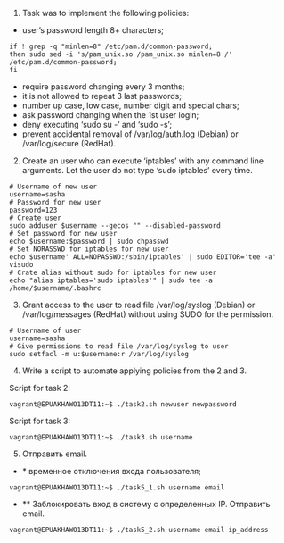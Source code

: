 1) Task was to implement the following policies: <br>
- user’s password length 8+ characters; <br>
```
if ! grep -q "minlen=8" /etc/pam.d/common-password;
then sudo sed -i 's/pam_unix.so /pam_unix.so minlen=8 /' /etc/pam.d/common-password;
fi
```
- require password changing every 3 months; <br>
- it is not allowed to repeat 3 last passwords; <br>
- number up case, low case, number digit and special chars; <br>
- ask password changing when the 1st user login; <br>
- deny executing ‘sudo su -’ and ‘sudo -s’; <br>
- prevent accidental removal of /var/log/auth.log (Debian) or /var/log/secure (RedHat). 

2) Create an user who can execute ‘iptables’ with any command line arguments. Let the user do not type ‘sudo iptables’ every time. 
```
# Username of new user
username=sasha
# Password for new user
password=123
# Create user
sudo adduser $username --gecos "" --disabled-password
# Set password for new user
echo $username:$password | sudo chpasswd
# Set NORASSWD for iptables for new user
echo $username' ALL=NOPASSWD:/sbin/iptables' | sudo EDITOR='tee -a' visudo
# Crate alias without sudo for iptables for new user
echo "alias iptables='sudo iptables'" | sudo tee -a /home/$username/.bashrc
```
3)  Grant access to the user to read file /var/log/syslog (Debian) or /var/log/messages (RedHat) without using SUDO for the permission.
```
# Username of user
username=sasha
# Give permissions to read file /var/log/syslog to user
sudo setfacl -m u:$username:r /var/log/syslog
```
4) Write a script to automate applying policies from the 2 and 3. <br>

Script for task 2:
```
vagrant@EPUAKHAWO13DT11:~$ ./task2.sh newuser newpassword
```
Script for task 3:
```
vagrant@EPUAKHAWO13DT11:~$ ./task3.sh username
```
5) Отправить email. 

- \* временное отключения входа пользователя;
```
vagrant@EPUAKHAWO13DT11:~$ ./task5_1.sh username email
```
- \*\* Заблокировать вход в систему с определенных IP. Отправить email.
```
vagrant@EPUAKHAWO13DT11:~$ ./task5_2.sh username email ip_address
```
